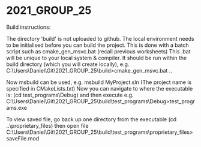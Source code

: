 # 2021_GROUP_25

Build instructions:

The directory 'build' is not uploaded to github.
The local environment needs to be initialised before you can build the project.
This is done with a batch script such as cmake_gen_msvc.bat (recall previous worksheets)
This .bat will be unique to your local system & compiler.
It should be run within the build directory (which you will create locally),
e.g.  C:\Users\Daniel\Git\2021_GROUP_25\build>cmake_gen_msvc.bat ..

Now msbuild can be used, e.g. msbuild MyProject.sln  (The project name is specified in CMakeLists.txt)
Now you can navigate to where the executable is: (cd test_programs\Debug) and then execute
e.g. C:\Users\Daniel\Git\2021_GROUP_25\build\test_programs\Debug>test_programs.exe


To view saved file, go back up one directory from the executable (cd ..\proprietary_files) then open file
C:\Users\Daniel\Git\2021_GROUP_25\build\test_programs\proprietary_files>saveFile.mod
